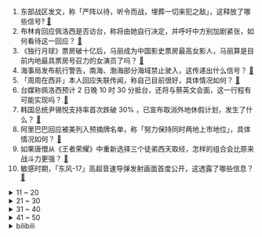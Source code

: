 1. 东部战区发文，称「严阵以待，听令而战，埋葬一切来犯之敌」，这释放了哪些信号? [:link:](https://www.zhihu.com/question/546437652)
2. 布林肯回应佩洛西是否访台，称将由她自行决定，并呼吁中方别加剧紧张，如何看待这一回应？ [:link:](https://www.zhihu.com/question/546492806)
3. 《独行月球》票房破十亿后，马丽成为中国影史票房最高女影人，马丽算是目前内地最具票房号召力的女演员了吗？ [:link:](https://www.zhihu.com/question/546355696)
4. 海事局发布航行警告，南海、渤海部分海域禁止驶入，这传递出什么信号？ [:link:](https://www.zhihu.com/question/546495831)
5. 「周周在西非」本人回应失联传闻，称自己目前很好，具体情况如何？ [:link:](https://www.zhihu.com/question/546478306)
6. 台媒称佩洛西预计 2 日晚 10 时 30 分抵台，还将与蔡英文会面，这一行程有可能实现吗？ [:link:](https://www.zhihu.com/question/546453544)
7. 韩国总统尹锡悦支持率首次跌破 30% ，已宣布取消外地休假计划，发生了什么？ [:link:](https://www.zhihu.com/question/546383204)
8. 阿里巴巴回应被美列入预摘牌名单，称「努力保持同时两地上市地位」，具体情况如何？ [:link:](https://www.zhihu.com/question/546324063)
9. 如果唐僧从《王者荣耀》中重新选择三个徒弟西天取经，怎样的组合会比原来战斗力更强？ [:link:](https://www.zhihu.com/question/545952631)
10. 敏感时期，「东风-17」高超音速导弹发射画面首度公开，这透露了哪些信息？ [:link:](https://www.zhihu.com/question/546338147)
<details>
<summary>11 ~ 20</summary>

11. 青海一儿童落水后亲属陆续下水营救，共 6 人溺水死亡，具体情况如何？发生溺水时该如何应对？ [:link:](https://www.zhihu.com/question/546336843)
12. 拜登宣布美国击毙阿富汗「基地」组织头目扎瓦希里，具体情况如何？ [:link:](https://www.zhihu.com/question/546492172)
13. 目前食辣的风潮或将面临消退，研究人员表示辣味饮食的商业业态或到达顶峰将逐渐减弱，国人开始不爱吃辣了吗？ [:link:](https://www.zhihu.com/question/546434990)
14. 如何看待浪潮员工连续值班24小时致昏迷，员工诊断为“呼吸性碱中毒”？ [:link:](https://www.zhihu.com/question/546388458)
15. 亲戚家4个孩子，给你家1个孩子包红包600元，你给亲戚家孩子包多少红包？ [:link:](https://www.zhihu.com/question/512795097)
16. 胡军回应代言理财产品「爆雷」，双方代言合约已于 2020 年 6 月正式结束，明星代言产品应注意什么？ [:link:](https://www.zhihu.com/question/546425644)
17. 英国工业联合会负责人丹克称「由于担心中英政治关系紧张，英国企业正切断对华贸易关系」，如何解读这一言论？ [:link:](https://www.zhihu.com/question/546405004)
18. 云南野生菌这么好吃吗？ [:link:](https://www.zhihu.com/question/411396064)
19. 《独行月球》有哪些「这不科学」的地方? [:link:](https://www.zhihu.com/question/546088047)
20. 有哪几个特征，说明你已达到很高的智慧境界？ [:link:](https://www.zhihu.com/question/507182584)
</details>
<details>
<summary>21 ~ 30</summary>

21. 电视剧《天才基本法》第 23-26 集拍得怎么样？哪些剧情点值得关注？ [:link:](https://www.zhihu.com/question/546278129)
22. 前 7 个月百强房企销售额均值同比下降 47.3% ，业内称去库存将重新成为主旋律，哪些信息值得关注？ [:link:](https://www.zhihu.com/question/546301740)
23. 侯亮平是不是另外一个版本的祁同伟？ [:link:](https://www.zhihu.com/question/58678701)
24. 为什么岸本齐史这么着急让火影完结呢？ [:link:](https://www.zhihu.com/question/30714594)
25. 快上大一了，是专升本好点还是复读一年，我现在还在纠结？ [:link:](https://www.zhihu.com/question/546492994)
26. 想要提高服装审美，有哪些方法？ [:link:](https://www.zhihu.com/question/539472045)
27. 高考生只背高考词汇3500够吗? [:link:](https://www.zhihu.com/question/546082085)
28. 戴宗一小时速度也就是 20 km，为什么不骑马？ [:link:](https://www.zhihu.com/question/533518804)
29. 女子 5 次漏扫码获利 200 元被刑拘，如何从法律角度解读？ [:link:](https://www.zhihu.com/question/546330379)
30. 新手化妆怎么起步？ [:link:](https://www.zhihu.com/question/27652145)
</details>
<details>
<summary>31 ~ 40</summary>

31. 生活中有哪些智能小家电，让你买过后觉得非常值，幸福感超强？ [:link:](https://www.zhihu.com/question/498185670)
32. 如何看待美国官员向 CNN 放风，宣称「佩洛西将访问台湾」？ [:link:](https://www.zhihu.com/question/546436661)
33. 如何评价搭载3A平台的联想拯救者R9000X 2022 ？是否值得购买？ [:link:](https://www.zhihu.com/question/546099933)
34. 新加坡总理会见佩洛西，强调「稳定中美关系对地区和平与安全的重要性」，如何看待其表态？ [:link:](https://www.zhihu.com/question/546435551)
35. 上了重点高中之后我该不该努力维持一段表面没有问题的友谊？ [:link:](https://www.zhihu.com/question/546095306)
36. 你们在旅游的时候发生过哪些开心或者不开心的事情？ [:link:](https://www.zhihu.com/question/358934847)
37. 你认为哪些对健康有利的电器是家庭必备的？ [:link:](https://www.zhihu.com/question/545160117)
38. 清澜海事局发布航行警告，南海部分海域 8 月 2 日起进行军事训练，传递出什么信息？ [:link:](https://www.zhihu.com/question/546443427)
39. 雷克萨斯车祸多名救人者遭网暴，遭遇网络暴力该如何维权？ [:link:](https://www.zhihu.com/question/546132780)
40. 有哪些高情商的聊天技巧? [:link:](https://www.zhihu.com/question/388010261)
</details>
<details>
<summary>41 ~ 50</summary>

41. 《原神》为什么不做阿拉伯语本地化? [:link:](https://www.zhihu.com/question/544818604)
42. 24岁，大专学历，在工厂上班，可是我又不甘心就这样过一辈子，对未来很迷茫，我该怎么办？ [:link:](https://www.zhihu.com/question/479565794)
43. 为什么人不能近亲结婚，而其它动物近亲则没有什么问题？ [:link:](https://www.zhihu.com/question/543519455)
44. 为什么沈腾新电影《独行月球》的评价两极分化严重？ [:link:](https://www.zhihu.com/question/545913134)
45. 《征服》里如果封彪不肯跪下叫刘华强“爷”，刘华强会不会真的杀了封彪？ [:link:](https://www.zhihu.com/question/330709485)
46. 根据疫情防控需要，四川大学华西医院发布暂停门诊通告，目前疫情情况如何？对当地就医有哪些影响？ [:link:](https://www.zhihu.com/question/546329406)
47. 杭州发布三孩家庭住房公积金优惠政策，购买首套住房贷款额度上浮 20%，这会产生哪些影响？ [:link:](https://www.zhihu.com/question/546345975)
48. 网红「周周在西非」疑失联，中国驻尼日利亚大使馆回应「正在调查核实」，具体情况如何？如何看待这种选择？ [:link:](https://www.zhihu.com/question/546431411)
49. 如何看待 7 月 31 日《英雄联盟》赛事官方最「加」数据疑似造假？ [:link:](https://www.zhihu.com/question/546338501)
50. 比亚迪海豹上市，订单已超 11 万，该车的热度为何如此高？ [:link:](https://www.zhihu.com/question/542841443)
</details><details>
<summary>bilibili</summary>

1. 我玩MC玩破防了…… [:link:](//www.bilibili.com/video/BV1ad4y1D7k5)
2. 【猛男版】小城夏天丨来看看我们生活的小城吧！ [:link:](//www.bilibili.com/video/BV1pW4y1y7AJ)
3. 统帅深情 [:link:](//www.bilibili.com/video/BV1ig41117qQ)
4. 【时代少年团】《哭泣的游戏》个人角色短片之《沉默怪兽》 [:link:](//www.bilibili.com/video/BV1oG4y1e7Em)
5. 习主席的牵挂 [:link:](//www.bilibili.com/video/BV1wB4y187vU)
6. 忆往昔，一张戏台百家酬 [:link:](//www.bilibili.com/video/BV1ot4y1G73b)
7. 1块钱挑战！我跑遍杭州甚至买不到一瓶水！ [:link:](//www.bilibili.com/video/BV1pT411j7gW)
8. 我一定会救你出去的！ [:link:](//www.bilibili.com/video/BV1Zr4y1V7L5)
9. 自制战斗机式的打水仗摩托车 [:link:](//www.bilibili.com/video/BV1cG4y1q7iY)
10. 无 伤 速 创 西 天 [:link:](//www.bilibili.com/video/BV1zW4y1y7NG)
<details>
<summary>11 ~ 20</summary>

11. 发起挑战随便p！ [:link:](//www.bilibili.com/video/BV1o94y1D7xG)
12. 这只猫让我笑了两分二十七秒！ [:link:](//www.bilibili.com/video/BV1iW4y1y7ko)
13. 聋哑人是怎么做到定时起床的？但到最后你知道了吗？ [:link:](//www.bilibili.com/video/BV1fF411w76u)
14. life gose on [:link:](//www.bilibili.com/video/BV1ZV4y1L7Ge)
15. 看似乱作一团，实则毫无规律 [:link:](//www.bilibili.com/video/BV15r4y1j7rA)
16. 眼镜店是真的是网上说的那么暴利吗？我接手一周告诉你！ [:link:](//www.bilibili.com/video/BV1XV4y1j71W)
17. 妈妈！别喂我了！！！ [:link:](//www.bilibili.com/video/BV1MG4y1q724)
18. 一道绝对简单的美味《可乐鸡翅》，答应我一定学会它！ [:link:](//www.bilibili.com/video/BV18U4y1v7oh)
19. （ 生命的每一天 都是一场战斗 ） [:link:](//www.bilibili.com/video/BV1ad4y1D79s)
20. 耗时两年，只为这一刻的绽放！史诗级的同人！同人游戏《植物大战僵尸：冒险时光2》正式宣传片 [:link:](//www.bilibili.com/video/BV1Jg41117Tm)
</details>
<details>
<summary>21 ~ 30</summary>

21. 看完7月新番，我直接扭成双螺旋！【泛式】 [:link:](//www.bilibili.com/video/BV1JB4y1C7ZB)
22. 是本人！ [:link:](//www.bilibili.com/video/BV18g41117HB)
23. 首尔大学博士如何当非洲仁君？【奇葩小国39】 [:link:](//www.bilibili.com/video/BV1Sr4y1L7nr)
24. 这还能是.....植物大战僵尸！？代码自制戴夫的晚年生活！ [:link:](//www.bilibili.com/video/BV1uY4y1P79z)
25. 7月27日 [:link:](//www.bilibili.com/video/BV1uB4y1b7h6)
26. 秘密基地又挖出新空间啦，带你们看看里面又更新了啥？ [:link:](//www.bilibili.com/video/BV1MG4y1q7V9)
27. 屠龙勇士世界纪录：0.0秒瞬杀大龙！无数次尝试换来的肌肉记忆！！ [:link:](//www.bilibili.com/video/BV18a411T7zG)
28. 火柴人 VS 我的世界系列第二十九集 音符世界（Note Block Universe） [:link:](//www.bilibili.com/video/BV1sB4y1C72v)
29. 这也敢播啊？！！ [:link:](//www.bilibili.com/video/BV1eB4y1b78n)
30. 3个锥桶雨天上演狗血剧，它们的运动为何有规律？揭秘锥桶的三体运动 [:link:](//www.bilibili.com/video/BV1VG411h7eF)
</details>
<details>
<summary>31 ~ 40</summary>

31. 手感顺滑 [:link:](//www.bilibili.com/video/BV15t4y1V7Ks)
32. 7龙神全部上场，爆肝16天4114场！ [:link:](//www.bilibili.com/video/BV15G411h7ew)
33. 去蜡像馆的人拍视频有多拼命 [:link:](//www.bilibili.com/video/BV1oa411M7Yz)
34. 好简单做蚵仔煎，听说吃完就能在转角遇到爱 [:link:](//www.bilibili.com/video/BV1JU4y1v7z5)
35. 高智商自救 [:link:](//www.bilibili.com/video/BV1AF411A7UH)
36. 还是一如既往的热闹，满满都都是爱。 [:link:](//www.bilibili.com/video/BV1wV4y1j7c8)
37. 🐓鸡你太美，但是猫咪版🐓 [:link:](//www.bilibili.com/video/BV1tW4y1y7db)
38. 一生要强的男人 [:link:](//www.bilibili.com/video/BV1EB4y1C7iT)
39. 这碗鲁肉饭 治好了我的精神内耗  【怎么这么值ep47-台湾风味小吃】 [:link:](//www.bilibili.com/video/BV14B4y1b7su)
40. 花光所有积蓄，搞一台汽车送外卖，打算两年后买房 【流浪 04】 [:link:](//www.bilibili.com/video/BV1kB4y1b7fS)
</details>
<details>
<summary>41 ~ 50</summary>

41. 评分9.8！直接起飞？德凯奥特曼开局吐槽 [:link:](//www.bilibili.com/video/BV18t4y1V7c4)
42. 如何一天之内得罪一家人！ [:link:](//www.bilibili.com/video/BV1YW4y1y761)
43. 有些事情不是你想的那么简单的，但也没有你想的那么难！ [:link:](//www.bilibili.com/video/BV1VU4y1v7p2)
44. 所以，爱会消失，对吧？ [:link:](//www.bilibili.com/video/BV1gN4y1j7YX)
45. 真·玄玄玄孙！还送赤兔马、青龙偃月刀！《水浒传》P32 [:link:](//www.bilibili.com/video/BV1se4y1X71Q)
46. 我就是为女搭档负重前行的冤种主持！我来b站啦！ [:link:](//www.bilibili.com/video/BV1oB4y1t7ey)
47. 摄 像 头 安 我 家 了 是 吧 ！？ [:link:](//www.bilibili.com/video/BV1WB4y1b7EG)
48. 伴娘遭4名伴郎调戏，哥哥反击致2死2伤，要坐牢吗？【侯朝辉律师】 [:link:](//www.bilibili.com/video/BV1MB4y1b7gW)
49. 借 位 比 心 [:link:](//www.bilibili.com/video/BV1qW4y1y7DL)
50. 被好家人逮住合影了.... [:link:](//www.bilibili.com/video/BV1aB4y1b7yR)
</details>
<details>
<summary>51 ~ 60</summary>

51. 霸气的英歌舞变装秀，中华战舞太燃了！ [:link:](//www.bilibili.com/video/BV1Kt4y1V7wi)
52. 和 牛 天 花 板 [:link:](//www.bilibili.com/video/BV1ur4y1j71a)
53. 我来自小镇，12年没舍得丢一张试卷 [:link:](//www.bilibili.com/video/BV1kT411j7Bp)
54. ⚡️童年DNA都裂开了⚡️你这小羊，太假了⚡️ [:link:](//www.bilibili.com/video/BV1BS4y1t7np)
55. 郭站长首次尝鲜“假背景”！ [:link:](//www.bilibili.com/video/BV1Zt4y1V7CE)
56. 意大利人竟然把剩菜剩饭做成了盲盒！4.99竟开出一大堆披萨！ [:link:](//www.bilibili.com/video/BV1SG41187Fk)
57. 当我告诉她关于初恋的故事！她疯了！ [:link:](//www.bilibili.com/video/BV1LG411h7EN)
58. 鸡  牌  特  工 [:link:](//www.bilibili.com/video/BV1Qa411U7Hq)
59. 《 燃 死 我 啦 》 [:link:](//www.bilibili.com/video/BV1Mt4y1L7DZ)
60. 我和这破厕所，今天只能活一个！ [:link:](//www.bilibili.com/video/BV1Ma411S7Ln)
</details>
<details>
<summary>61 ~ 70</summary>

61. 【小魔】为什么中国人爱用筷子，外国人爱用刀叉？ [:link:](//www.bilibili.com/video/BV1ZB4y1t7tx)
62. 眼前一黑，少壮伤悲 [:link:](//www.bilibili.com/video/BV1BN4y1L74T)
63. 一男子扔垃圾反将自己“扔”了 [:link:](//www.bilibili.com/video/BV14V4y1E7Be)
64. 对自助餐的侮辱，就是吃主食！ [:link:](//www.bilibili.com/video/BV1tU4y1v7aW)
65. 7月28日，福建。孩子高空抛物不听劝，家长找演员扮“伤者”上门，娃吓得直哭认错“不敢了” 。 [:link:](//www.bilibili.com/video/BV1zU4y1v7r6)
66. 自从不上班再也没有人给我介绍对象了 [:link:](//www.bilibili.com/video/BV1oY4y1A718)
67. 我又又又又又在网上买了一些沙雕玩具 [:link:](//www.bilibili.com/video/BV15a411S7Gp)
68. 机械外骨骼，会不会是未来战争的利器？【司徒之脑洞】 [:link:](//www.bilibili.com/video/BV1rW4y1y7Uf)
69. 各地文旅局都疯狂卷起来了。 [:link:](//www.bilibili.com/video/BV17U4y1v7jp)
70. 签合同，送儿子 [:link:](//www.bilibili.com/video/BV1UG41187Qy)
</details>
<details>
<summary>71 ~ 80</summary>

71. 还 有 谁 ？ [:link:](//www.bilibili.com/video/BV1Za411T7sD)
72. 连环整蛊！偷偷把女友的床换成游泳池？她直接掉进去了！ [:link:](//www.bilibili.com/video/BV1RG4y1e7Am)
73. 终于知道汤姆猫，为什么当舔狗了 [:link:](//www.bilibili.com/video/BV1HT411j7RH)
74. 男生玩游戏，为什么都喜欢选女角色？【有问题】 [:link:](//www.bilibili.com/video/BV1KU4y1v7Vy)
75. 历时两个月！重制等身八重神子 [:link:](//www.bilibili.com/video/BV1CT411j79N)
76. 蛋黄酱里竟然百分之80都是油？ [:link:](//www.bilibili.com/video/BV1VY4y1P7aW)
77. 我终于理解19岁的他会有那么多女生富婆追求了…… [:link:](//www.bilibili.com/video/BV15r4y1j7Sy)
78. 胖龙兄弟安排108豪华火锅自助，肉无限吃，全是肉真带劲！ [:link:](//www.bilibili.com/video/BV1XS4y1t7aP)
79. 外国人挑战《最伟大的作品》，竟然还原了MV！超强中英混唱周董新歌 [:link:](//www.bilibili.com/video/BV1nB4y1C71P)
80. 【ITZY】"SNEAKERS" 舞台开麦版练习室 [:link:](//www.bilibili.com/video/BV1De4y1Q7pr)
</details>
<details>
<summary>81 ~ 90</summary>

81. 你可以放心的把后背交给他 [:link:](//www.bilibili.com/video/BV1KB4y1h7rV)
82. 大眠+那年夏天宁静的海+当你 [:link:](//www.bilibili.com/video/BV15B4y1C7S5)
83. 某虚拟主包刚成精时跳舞视频疑似流出 [:link:](//www.bilibili.com/video/BV17V4y1E71E)
84. 这才是《耍把戏》原版MV! [:link:](//www.bilibili.com/video/BV1od4y1m7H8)
85. 嘘 [:link:](//www.bilibili.com/video/BV1DU4y1v7TH)
86. 我在谷歌地图亲眼目睹了杀人现场！！ [:link:](//www.bilibili.com/video/BV1gr4y1j7fE)
87. 【#今日份狗粮请查收#】有没有被那个甜蜜的么么哒“中伤”到… [:link:](//www.bilibili.com/video/BV1VB4y1C7RV)
88. 【特效向】斗战圣僧VS机甲大圣“你这棒 只配我当柴烧~” [:link:](//www.bilibili.com/video/BV1YB4y187Yj)
89. 我生孩子都生不出这么像的 [:link:](//www.bilibili.com/video/BV1jg41117jY)
90. 大唐新单《斗破苍天》唐僧feat.悟空 [:link:](//www.bilibili.com/video/BV1TY4y1P73f)
</details>
<details>
<summary>91 ~ 100</summary>

91. 利苑  厨子探店¥？？？ [:link:](//www.bilibili.com/video/BV1FG411h7xF)
92. 软乎乎的小脚好可爱啊🥰 [:link:](//www.bilibili.com/video/BV1ZB4y1t7a5)
93. 【官方MV】法老Pharaoh & 龚琳娜 -《小河淌水1952》 [:link:](//www.bilibili.com/video/BV1Ga411S76M)
94. 凡人流鼻祖！一口气看完七百四十万字的《凡人修仙传》上集【夙读百万字12】 [:link:](//www.bilibili.com/video/BV1Nd4y1U7W7)
95. 【搞笑短剧】花花世界迷住的我的双眼 [:link:](//www.bilibili.com/video/BV1id4y1K7iy)
96. 炎热的夏天，打水仗应该是很好的消遣方式！ [:link:](//www.bilibili.com/video/BV1Ud4y1K7Zf)
97. 完了，我三年前的视频成万恶之源了 [:link:](//www.bilibili.com/video/BV1cV4y1j7PG)
98. 请告诉他们，百年后的中国，海晏河清 [:link:](//www.bilibili.com/video/BV1kG411h7yi)
99. 猫德学院的老弱病残丑们 [:link:](//www.bilibili.com/video/BV1fF411w7rQ)
100. 《斗帝主2》魔 鸡 转 生 [:link:](//www.bilibili.com/video/BV1Ve4y1X7TY)
</details></details>
